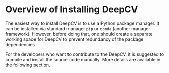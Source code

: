# Overview of Installing DeepCV

The easiest way to install DeepCV is to use a Python package manager. It can be installed via standard manager `pip` or `conda` (another manager framework). 
However, before doing that, one should create a separate working space for DeepCV to prevent redundancy of the package dependencies.

For the developers who want to contribute to the DeepCV, it is suggested to compile and install the source code manually. More details are available in the following section.